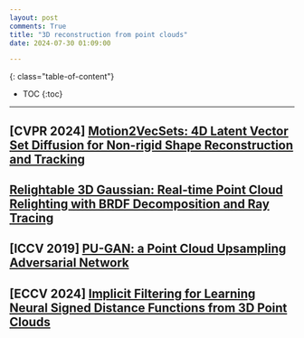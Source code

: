 ```yaml
---
layout: post
comments: True
title: "3D reconstruction from point clouds"
date: 2024-07-30 01:09:00

---
```


<!--more-->

{: class="table-of-content"}
* TOC
{:toc}

---

## \[**CVPR 2024**\] [Motion2VecSets: 4D Latent Vector Set Diffusion for Non-rigid Shape Reconstruction and Tracking](https://vveicao.github.io/projects/Motion2VecSets/)

## [Relightable 3D Gaussian: Real-time Point Cloud Relighting with BRDF Decomposition and Ray Tracing](https://nju-3dv.github.io/projects/Relightable3DGaussian/)

## \[**ICCV 2019**\] [PU-GAN: a Point Cloud Upsampling Adversarial Network](https://liruihui.github.io/publication/PU-GAN/)

## \[**ECCV 2024**\] [Implicit Filtering for Learning Neural Signed Distance Functions from 3D Point Clouds](https://list17.github.io/ImplicitFilter)
